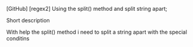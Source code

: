 [GitHub] [regex2] Using the split() method and split string apart;

Short description

With help the split() method i need to split a string apart with the special conditins
